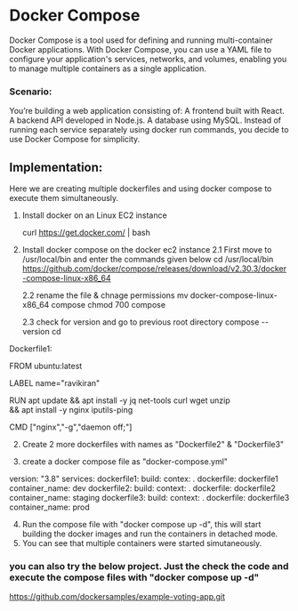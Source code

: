 # Docker Compose
Docker Compose is a tool used for defining and running multi-container Docker applications. With Docker Compose, you can use a YAML file to configure your application's services, networks, and volumes, enabling you to manage multiple containers as a single application.

### Scenario: 
You’re building a web application consisting of: A frontend built with React. A backend API developed in Node.js. A database using MySQL. Instead of running each service separately using docker run commands, you decide to use Docker Compose for simplicity.

## Implementation:

Here we are creating multiple dockerfiles and using docker compose to execute them simultaneously.

1. Install docker on an Linux EC2 instance
   
   curl https://get.docker.com/ | bash
   
2. Install docker compose on the docker ec2 instance
   2.1 First move to /usr/local/bin and enter the commands given below
        cd /usr/local/bin
        https://github.com/docker/compose/releases/download/v2.30.3/docker-compose-linux-x86_64
   
   2.2 rename the file & chnage permissions
        mv docker-compose-linux-x86_64 compose
        chmod 700 compose
   
   2.3 check for version and go to previous root directory
         compose --version
         cd
   
Dockerfile1:

FROM ubuntu:latest

LABEL name="ravikiran"

RUN apt update && apt install -y jq net-tools curl wget unzip\
    && apt install -y nginx iputils-ping

CMD ["nginx","-g","daemon off;"]

2. Create 2 more dockerfiles with names as "Dockerfile2" & "Dockerfile3"

3. create a docker compose file as "docker-compose.yml"
   
version: "3.8"
services:
  dockerfile1:
    build:
      contex: .
      dockerfile: dockerfile1
    container_name: dev
  dockerfile2:
    build:
      context: .
      dockerfile: dockerfile2
    container_name: staging
  dockerfile3:
    build:
      context: .
      dockerfile: dockerfile3
    container_name: prod

4. Run the compose file with "docker compose up -d", this will start building the docker images and run the containers in detached mode.
5. You can see that multiple containers were started simutaneously.

### you can also try the below project. Just the check the code and execute the compose files with "docker compose up -d"
 
 https://github.com/dockersamples/example-voting-app.git
 
 
